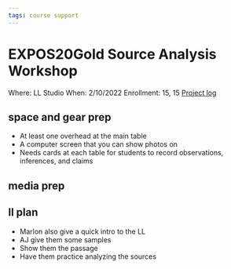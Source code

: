 ```yaml
---
tags: course support
---
```

# EXPOS20Gold Source Analysis Workshop

Where: LL Studio
When: 2/10/2022
Enrollment: 15, 15
[Project log](https://docs.google.com/document/d/1gK6WvWf-y84jAZf2m0gBcAkZPOCkobo_IiBMQj4wND0/edit#heading=h.jfop1i4p6cd5)


## space and gear prep
- At least one overhead at the main table
- A computer screen that you can show photos on
- Needs cards at each table for students to record observations, inferences, and claims
## media prep
## ll plan
- Marlon also give a quick intro to the LL
- AJ give them some samples
- Show them the passage
- Have them practice analyzing the sources

